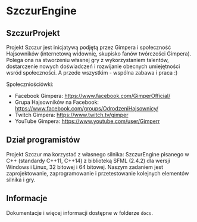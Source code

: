 
SzczurEngine
============



SzczurProjekt
-------------

Projekt Szczur jest inicjatywą podjętą przez Gimpera i społeczność Hajsowników (internetową widownię, skupisko fanów twórczości Gimpera). Polega ona na stworzeniu własnej gry z wykorzystaniem talentów, dostarczenie nowych doświadczeń i rozwijanie obecnych umiejętności wsród społeczności. A przede wszystkim - wspólna zabawa i praca :)

Społeczniościówki:
	
- Facebook Gimpera: https://www.facebook.com/GimperOfficial/
- Grupa Hajsowników na Facebook: https://www.facebook.com/groups/OdrodzeniHajsownicy/
- Twitch Gimpera: https://www.twitch.tv/gimper
- YouTube Gimpera: https://www.youtube.com/user/Gimperr



Dział programistów
------------------

Projekt Szczur ma korzystać z własnego silnika: SzczurEngine pisanego w C++ (standardy C++11, C++14) z biblioteką SFML (2.4.2) dla wersji Windows i Linux, 32 bitowej i 64 bitowej. Naszym zadaniem jest zaprojektowanie, zaprogramowanie i przetestowanie kolejnych elementów silnika i gry. 



Informacje
----------

Dokumentacje i więcej informacji dostępne w folderze `docs`.


